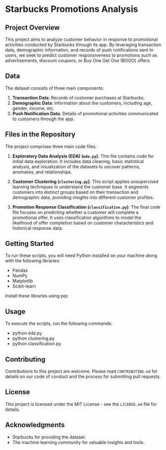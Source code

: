 # Starbucks Promotions Analysis

## Project Overview
This project aims to analyze customer behavior in response to promotional activities conducted by Starbucks through its app. By leveraging transaction data, demographic information, and records of push notifications sent to users, we seek to predict customer responsiveness to promotions such as advertisements, discount coupons, or Buy One Get One (BOGO) offers.

## Data
The dataset consists of three main components:
1. **Transaction Data**: Records of customer purchases at Starbucks.
2. **Demographic Data**: Information about the customers, including age, gender, income, etc.
3. **Push Notification Data**: Details of promotional activities communicated to customers through the app.

## Files in the Repository
The project comprises three main code files:

1. **Exploratory Data Analysis (EDA) (`eda.py`)**: This file contains code for initial data exploration. It includes data cleaning, basic statistical analysis, and visualization of the datasets to uncover patterns, anomalies, and relationships.

2. **Customer Clustering (`clustering.py`)**: This script applies unsupervised learning techniques to understand the customer base. It segments customers into distinct groups based on their transaction and demographic data, providing insights into different customer profiles.

3. **Promotion Response Classification (`classification.py`)**: The final code file focuses on predicting whether a customer will complete a promotional offer. It uses classification algorithms to model the likelihood of offer completion based on customer characteristics and historical response data.

## Getting Started
To run these scripts, you will need Python installed on your machine along with the following libraries:
- Pandas
- NumPy
- Matplotlib
- Scikit-learn

Install these libraries using pip:

## Usage
To execute the scripts, run the following commands:
- python eda.py
- python clustering.py
- python classification.py

## Contributing
Contributions to this project are welcome. Please read `CONTRIBUTING.md` for details on our code of conduct and the process for submitting pull requests.

## License
This project is licensed under the MIT License - see the `LICENSE.md` file for details.

## Acknowledgments
- Starbucks for providing the dataset.
- The machine learning community for valuable insights and tools.
